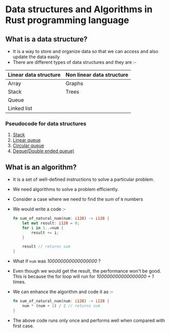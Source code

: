# Data structures and Algorithms in Rust programming language

## What is a data structure?

- It is a way to store and organize data so that we can access and also update the data easily
- There are different types of data structures and they are :-

| Linear data structure | Non linear data structure |
| --------------------- | :------------------------ |
| Array                 | Graphs                    |
| Stack                 | Trees                     |
| Queue                 |                           |
| Linked list           |                           |

### Pseudocode for data structures

1. [Stack](https://github.com/Noobsiecoder/dsa-in-rust/tree/main/data-structure/stack/README.md)
2. [Linear queue](https://github.com/Noobsiecoder/dsa-in-rust/tree/main/data-structure/linear-queue/README.md)
3. [Circular queue](https://github.com/Noobsiecoder/dsa-in-rust/tree/main/data-structure/circular-queue/README.md)
4. [Deque(Double ended queue)](https://github.com/Noobsiecoder/dsa-in-rust/tree/main/data-structure/double-ended-queue/README.md)

## What is an algorithm?

- It is a set of well-defined instructions to solve a particular problem.
- We need algorithms to solve a problem efficiently.
- Consider a case where we need to find the sum of `N` numbers
- We would write a code :-

  ```rs
  fn sum_of_natural_num(num: i128) -> i128 {
      let mut result: i128 = 0;
      for i in 1..=num {
          result += i;
      }

      result // returns sum
  }
  ```

- What if `num` was _100000000000000000_ ?
- Even though we would get the result, the performance won't be good. This is because the for loop will run for _100000000000000000 + 1_ times.
- We can enhance the algorithm and code it as :-

  ```rs
  fn sum_of_natural_num(num: i128) -> i128 {
      num * (num + 1) / 2 // returns sum
  }
  ```
- The above code runs only once and performs well when compared with first case.